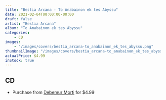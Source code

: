 ```yaml
---
title: "Bestia Arcana - To Anabainon ek tes Abyssu"
date: 2021-02-04T00:00:00-00:00
draft: false
artist: "Bestia Arcana"
album: "To Anabainon ek tes Abyssu"
categories:
    - CD
images:
    - "/images/covers/bestia_arcana-to_anabainon_ek_tes_abyssu.png"
thumbnailImage: "/images/covers/bestia_arcana-to_anabainon_ek_tes_abyssu-thumb.png"
actualPrice: $4.99
inStock: true
---
```


## CD
* Purchase from [Debemur Morti](https://debemurmorti.aisamerch.com/item/72250) for $4.99
